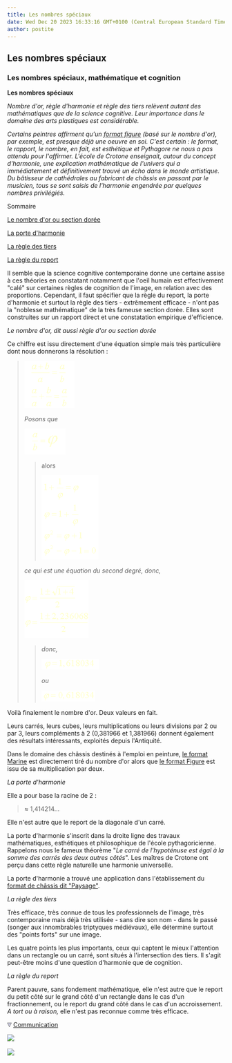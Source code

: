 ```yaml
---
title: Les nombres spéciaux
date: Wed Dec 20 2023 16:33:16 GMT+0100 (Central European Standard Time)
author: postite
---
```


## Les nombres spéciaux
### Les nombres spéciaux, mathématique et cognition
 **Les nombres spéciaux**  

_Nombre d'or, règle d'harmonie et règle des tiers relèvent autant des mathématiques que de la science cognitive. Leur importance dans le domaine des arts plastiques est considérable._

_Certains peintres affirment qu'un [format figure](chassis.html#figure) (basé sur le nombre d'or), par exemple, est presque déjà une oeuvre en soi. C'est certain : le format, le rapport, le nombre, en fait, est esthétique et Pythagore ne nous a pas attendu pour l'affirmer. L'école de Crotone enseignait, autour du concept d'harmonie, une explication mathématique de l'univers qui a immédiatement et définitivement trouvé un écho dans le monde artistique. Du bâtisseur de cathédrales au fabricant de châssis en passant par le musicien, tous se sont saisis de l'harmonie engendrée par quelques nombres privilégiés._

Sommaire

[Le nombre d'or ou section dorée](nombresspeciaux.html#nombredor)

[La porte d'harmonie](nombresspeciaux.html#portedharmonie)

[La règle des tiers](nombresspeciaux.html#regledestiers)

[La règle du report](nombresspeciaux.html#regledureport)

Il semble que la science cognitive contemporaine donne une certaine assise à ces théories en constatant notamment que l'oeil humain est effectivement "calé" sur certaines règles de cognition de l'image, en relation avec des proportions. Cependant, il faut spécifier que la règle du report, la porte d'harmonie et surtout la règle des tiers - extrêmement efficace - n'ont pas la "noblesse mathématique" de la très fameuse section dorée. Elles sont construites sur un rapport direct et une constatation empirique d'efficience.

_Le nombre d'or, dit aussi règle d'or ou section dorée_

Ce chiffre est issu directement d'une équation simple mais très particulière dont nous donnerons la résolution :

> ![](images/nborform1.gif)
> 
> _Posons que_
> 
> ![](images/nborform2.gif)
> 
> > alors
> > 
> > ![](images/nborform3.gif)
> 
> _ce qui est une équation du second degré, donc,_
> 
> ![](images/nborform4.gif)
> 
> > _donc,_
> > 
> > ![](images/nborform5.gif)
> > 
> > _ou_
> > 
> > ![](images/nborform6.gif)

Voilà finalement le nombre d'or. Deux valeurs en fait.

Leurs carrés, leurs cubes, leurs multiplications ou leurs divisions par 2 ou par 3, leurs compléments à 2 (0,381966 et 1,381966) donnent également des résultats intéressants, exploités depuis l'Antiquité.

Dans le domaine des châssis destinés à l'emploi en peinture, [le format Marine](chassis.html#marine) est directement tiré du nombre d'or alors que [le format Figure](chassis.html#figure) est issu de sa multiplication par deux.

_La porte d'harmonie_

Elle a pour base la racine de 2 :

> ≈ 1,414214...

Elle n'est autre que le report de la diagonale d'un carré.

La porte d'harmonie s'inscrit dans la droite ligne des travaux mathématiques, esthétiques et philosophique de l'école pythagoricienne. Rappelons nous le fameux théorème "_Le carré de l'hypoténuse est égal à la somme des carrés des deux autres côtés_". Les maîtres de Crotone ont perçu dans cette règle naturelle une harmonie universelle.

La porte d'harmonie a trouvé une application dans l'établissement du [format de châssis dit "Paysage"](chassis.html#paysage).

_La règle des tiers_

Très efficace, très connue de tous les professionnels de l'image, très contemporaine mais déjà très utilisée - sans dire son nom - dans le passé (songer aux innombrables triptyques médiévaux), elle détermine surtout des "points forts" sur une image.

Les quatre points les plus importants, ceux qui captent le mieux l'attention dans un rectangle ou un carré, sont situés à l'intersection des tiers. Il s'agit peut-être moins d'une question d'harmonie que de cognition.

_La règle du report_

Parent pauvre, sans fondement mathématique, elle n'est autre que le report du petit côté sur le grand côté d'un rectangle dans le cas d'un fractionnement, ou le report du grand côté dans le cas d'un accroissement. _A tort ou à raison,_ elle n'est pas reconnue comme très efficace.



![](images/flechebas.gif) [Communication](http://www.artrealite.com/annonceurs.htm) 

[![](https://cbonvin.fr/sites/regie.artrealite.com/visuels/campagne1.png)](index-2.html#20131014)

![](https://cbonvin.fr/sites/regie.artrealite.com/visuels/campagne2.png)